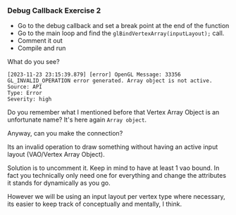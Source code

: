 ### Debug Callback Exercise 2

- Go to the debug callback and set a break point at the end of the function
- Go to the main loop and find the `glBindVertexArray(inputLayout);` call.
- Comment it out
- Compile and run

What do you see?

```
[2023-11-23 23:15:39.879] [error] OpenGL Message: 33356 GL_INVALID_OPERATION error generated. Array object is not active.
Source: API
Type: Error
Severity: high
```

Do you remember what I mentioned before that Vertex Array Object is an unfortunate name? It's here again `Array object`. 

Anyway, can you make the connection?

Its an invalid operation to draw something without having an active input layout (VAO/Vertex Array Object).

Solution is to uncomment it. Keep in mind to have at least 1 vao bound. In fact you technically only need one for everything and change the attributes it stands for dynamically as you go.

However we will be using an input layout per vertex type where necessary, its easier to keep track of conceptually and mentally, I think.